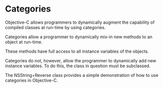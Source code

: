 Categories
==========

Objective-C allows programmers to dynamically augment the capability of compiled classes at run-time by using categories. 

Categories allow a programmer to dynamically mix-in new methods to an object at run-time. 

These methods have full access to all instance variables of the objects.

Categories do not, however, allow the programmer to dynamically add new instance variables. To do this, the class in question must be subclassed.

The NSString+Reverse class provides a simple demonstration of how to use categories in Objective-C.

